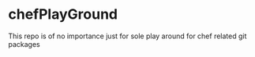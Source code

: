 # chefPlayGround
This repo is of no importance just for sole play around for chef related git packages
